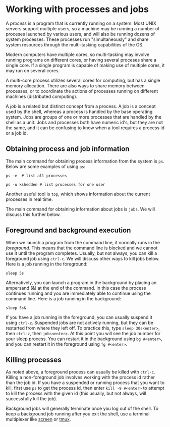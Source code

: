 Working with processes and jobs
===============================

A *process* is a program that is currently running on a system.  Most
UNIX servers support multiple users, so a machine may be running a
number of proceses launched by various users, and will also be running
dozens of system processes.  These processes run "simultaneously" and
share system resources through the multi-tasking capabilities of the
OS.

Modern computers have multiple cores, so multi-tasking may involve
running programs on different cores, or having several proceses share
a single core.  If a single program is capable of making use of
multiple cores, it may run on several cores.

A multi-core process utilizes several cores for computing, but has a
single memory allocation.  There are also ways to share memory between
processes, or to coordinate the actions of processes running on
different machines (distributed computing).

A *job* is a related but distinct concept from a process.  A job is a
concept used by the shell, whereas a process is handled by the base
operating system.  Jobs are groups of one or more processes that are
handled by the shell as a unit.  Jobs and processes both have numeric
id's, but they are not the same, and it can be confusing to know when
a tool requires a process id or a job id.

Obtaining process and job information
-------------------------------------

The main command for obtaining process information from the system is
`ps`.  Below are some examples of using `ps`:

```
ps -e  # list all processes

ps -u kshedden # list processes for one user
```

Another useful tool is `top`, which shows information about the
current processes in real time.

The main command for obtaining information about jobs is `jobs`.  We
will discuss this further below.

Foreground and background execution
-----------------------------------

When we launch a program from the command line, it normally runs in
the *foreground*. This means that the command line is blocked and we
cannot use it until the program completes.  Usually, but not always,
you can kill a foreground job using `ctrl-c`.  We will discuss other
ways to kill jobs below.  Here is a job running in the foreground:

```
sleep 5s
```

Alternatively, you can launch a program in the background by placing
an ampersand (&) at the end of the command.  In this case the process
continues running and you are immediately able to continue using the
command line.  Here is a job running in the background:

```
sleep 5s&
```

If you have a job running in the foreground, you can usually suspend
it using `ctrl-z`.  Suspended jobs are not actively running, but they
can be restarted from where they left off.  To practice this, type
`sleep 30s<enter>`, then `ctrl-z`, then `jobs<enter>`.  At this point
you will see the job number for your sleep process.  You can restart
it in the background using `bg #<enter>`, and you can restart it in
the foreground using `fg #<enter>`.

Killing processes
-----------------

As noted above, a foreground process can usually be killed with
`ctrl-c`.  Killing a non-foreground job involves working with the
process id rather than the job id.  If you have a suspended or running
process that you want to kill, first use `ps` to get the process id,
then enter `kill -9 #<enter>` to attempt to kill the process with the
given id (this usually, but not always, will successfully kill the
job).

Background jobs will generally terminate once you log out of the
shell.  To keep a background job running after you exit the shell, use
a terminal multiplexer like
[screen](https://en.wikipedia.org/wiki/GNU_Screen) or
[tmux](https://en.wikipedia.org/wiki/Tmux).
